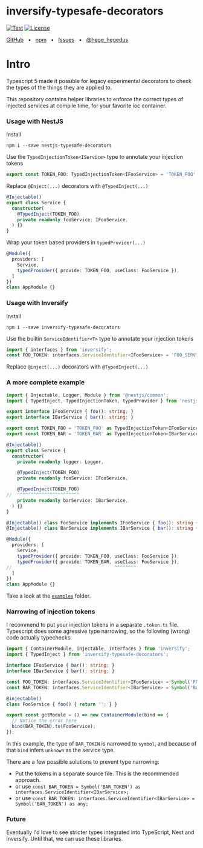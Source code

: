 # inversify-typesafe-decorators

<p>
  <a href="https://github.com/sorgloomer/ts-typesafe-decorators/actions?query=branch%3Amaster"><img src="https://github.com/sorgloomer/ts-typesafe-decorators/actions/workflows/test.yml/badge.svg?event=push&branch=master" alt="Test" /></a>
  <a href="https://opensource.org/licenses/MIT" rel="nofollow"><img src="https://img.shields.io/github/license/sorgloomer/ts-typesafe-decorators" alt="License"></a>
</p>

<div>
  <a href="https://github.com/sorgloomer/ts-typesafe-decorators">GitHub</a>
  <span>&nbsp;&nbsp;•&nbsp;&nbsp;</span>
  <a href="https://www.npmjs.com/package/typesafe-decorators">npm</a>
  <span>&nbsp;&nbsp;•&nbsp;&nbsp;</span>
  <a href="https://github.com/sorgloomer/ts-typesafe-decorators/issues">Issues</a>
  <span>&nbsp;&nbsp;•&nbsp;&nbsp;</span>
  <a href="https://twitter.com/hege_hegedus">@hege_hegedus</a>
  <br />
</div>

# Intro

Typescript 5 made it possible for legacy experimental decorators to check the types of the things they are applied to.

This repository contains helper libraries to enforce the correct types of injected services at compile time, for your
favorite ioc container.


### Usage with NestJS

Install

```shell
npm i --save nestjs-typesafe-decorators
```

Use the `TypedInjectionToken<IService>` type to annotate your injection tokens

```typescript
export const TOKEN_FOO: TypedInjectionToken<IFooService> = 'TOKEN_FOO';
```

Replace `@Inject(...)` decorators with `@TypedInject(...)`

```typescript
@Injectable()
export class Service {
  constructor(
    @TypedInject(TOKEN_FOO)
    private readonly fooService: IFooService,
  ) {}
}
```

Wrap your token based providers in `typedProvider(...)`

```typescript
@Module({
  providers: [
    Service,
    typedProvider({ provide: TOKEN_FOO, useClass: FooService }),
  ]
})
class AppModule {}
```


### Usage with Inversify

Install

```shell
npm i --save inversify-typesafe-decorators
```

Use the builtin `ServiceIdentifier<T>` type to annotate your injection tokens

```typescript
import { interfaces } from 'inversify';
const FOO_TOKEN: interfaces.ServiceIdentifier<IFooService> = 'FOO_SERVICE_TOKEN';
```

Replace `@inject(...)` decorators with `@TypedInject(...)`


### A more complete example

```typescript
import { Injectable, Logger, Module } from '@nestjs/common';
import { TypedInject, TypedInjectionToken, typedProvider } from 'nestjs-typesafe-decorators';

export interface IFooService { foo(): string; }
export interface IBarService { bar(): string; }

export const TOKEN_FOO = 'TOKEN_FOO' as TypedInjectionToken<IFooService>;
export const TOKEN_BAR = 'TOKEN_BAR' as TypedInjectionToken<IBarService>;

@Injectable()
export class Service {
  constructor(
    private readonly logger: Logger,

    @TypedInject(TOKEN_FOO)
    private readonly fooService: IFooService,

    @TypedInject(TOKEN_FOO)
//  ^^^^^^^^^^^^^^^^^^^^^^^
    private readonly barService: IBarService,
  ) {}
}

@Injectable() class FooService implements IFooService { foo(): string { return '' }; }
@Injectable() class BarService implements IBarService { bar(): string { return '' }; }

@Module({
  providers: [
    Service,
    typedProvider({ provide: TOKEN_FOO, useClass: FooService }),
    typedProvider({ provide: TOKEN_BAR, useClass: FooService }),
//                                      ^^^^^^^^
  ]
})
class AppModule {}
```

Take a look at the [`examples`](./examples) folder.


### Narrowing of injection tokens

I recommend to put your injection tokens in a separate `.token.ts` file.
Typescript does some agressive type narrowing, so the following (wrong) code actually typechecks:

```typescript
import { ContainerModule, injectable, interfaces } from 'inversify';
import { TypedInject } from 'inversify-typesafe-decorators';

interface IFooService { bar(): string; }
interface IBarService { bar(): string; }

const FOO_TOKEN: interfaces.ServiceIdentifier<IFooService> = Symbol('FOO_TOKEN');
const BAR_TOKEN: interfaces.ServiceIdentifier<IBarService> = Symbol('BAR_TOKEN');

@injectable()
class FooService { foo() { return ''; } }

export const getModule = () => new ContainerModule(bind => {
  // Notice the error here
  bind(BAR_TOKEN).to(FooService);
});
```

In this example, the type of `BAR_TOKEN` is narrowed to `symbol`, and because of that `bind`
infers `unknown` as the service type.

There are a few possible solutions to prevent type narrowing:

- Put the tokens in a separate source file. This is the recommended approach.
- or use `const BAR_TOKEN = Symbol('BAR_TOKEN') as interfaces.ServiceIdentifier<IBarService>;`
- or use `const BAR_TOKEN: interfaces.ServiceIdentifier<IBarService> = Symbol('BAR_TOKEN') as any;`


### Future

Eventually I'd love to see stricter types integrated into TypeScript, Nest and Inversify. Until that,
we can use these libraries.
